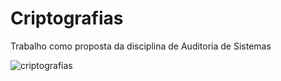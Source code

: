 # Criptografias
Trabalho como proposta da disciplina de Auditoria de Sistemas

![criptografias](https://github.com/JhonatanNobreBarboza/Criptografias/blob/master/imgLayout.PNG)
